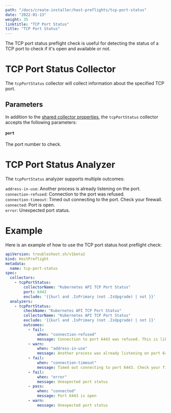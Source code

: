 ```yaml
---
path: "/docs/create-installer/host-preflights/tcp-port-status"
date: "2022-01-13"
weight: 35
linktitle: "TCP Port Status"
title: "TCP Port Status"
---
```

 
The TCP port status preflight check is useful for detecting the status of a TCP port to check if it's open and available or not.

# TCP Port Status Collector

The `tcpPortStatus` collector will collect information about the specified TCP port.

## Parameters

In addition to the [shared collector properties](https://troubleshoot.sh/docs/collect/collectors/#shared-properties), the `tcpPortStatus` collector accepts the following parameters:

#### `port`

The port number to check.

# TCP Port Status Analyzer

The `tcpPortStatus` analyzer supports multiple outcomes:

`address-in-use`: Another process is already listening on the port.<br/>
`connection-refused`: Connection to the port was refused.<br/>
`connection-timeout`: Timed out connecting to the port. Check your firewall.<br/>
`connected`: Port is open.<br/>
`error`: Unexpected port status.

# Example

Here is an example of how to use the TCP port status host preflight check:

```yaml
apiVersion: troubleshoot.sh/v1beta2
kind: HostPreflight
metadata:
  name: tcp-port-status
spec:
  collectors:
    - tcpPortStatus:
        collectorName: "Kubernetes API TCP Port Status"
        port: 6443
        exclude: '{{kurl and .IsPrimary (not .IsUpgrade) | not }}'
  analyzers:
    - tcpPortStatus:
        checkName: "Kubernetes API TCP Port Status"
        collectorName: "Kubernetes API TCP Port Status"
        exclude: '{{kurl and .IsPrimary (not .IsUpgrade) | not }}'
        outcomes:
          - fail:
              when: "connection-refused"
              message: Connection to port 6443 was refused. This is likely to be a routing problem since this preflight configures a test server to listen on this port.
          - warn:
              when: "address-in-use"
              message: Another process was already listening on port 6443.
          - fail:
              when: "connection-timeout"
              message: Timed out connecting to port 6443. Check your firewall.
          - fail:
              when: "error"
              message: Unexpected port status
          - pass:
              when: "connected"
              message: Port 6443 is open
          - warn:
              message: Unexpected port status
```
